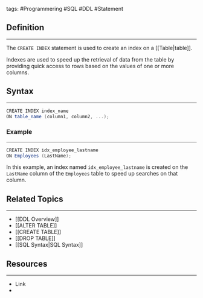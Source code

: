tags: #Programmering #SQL #DDL #Statement 

## Definition 
---
The `CREATE INDEX` statement is used to create an index on a [[Table|table]]. 

Indexes are used to speed up the retrieval of data from the table by providing quick access to rows based on the values of one or more columns.
## Syntax
---
```csharp
CREATE INDEX index_name
ON table_name (column1, column2, ...);
```
### Example
---
```csharp
CREATE INDEX idx_employee_lastname
ON Employees (LastName);
```

In this example, an index named `idx_employee_lastname` is created on the `LastName` column of the `Employees` table to speed up searches on that column.


## Related Topics
---
- [[DDL Overview]]
- [[ALTER TABLE]]
- [[CREATE TABLE]]
- [[DROP TABLE]]
- [[SQL Syntax|SQL Syntax]]


## Resources
---
- Link
- 